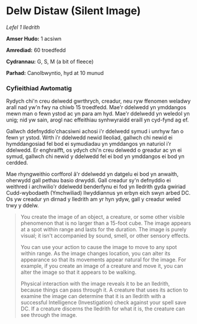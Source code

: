 # Delw Distaw (Silent Image)

*Lefel 1 lledrith*

**Amser Hudo:** 1 acsiwn

**Amrediad:** 60 troedfedd

**Cydrannau:** G, S, M (a bit of fleece)

**Parhad:** Canolbwyntio, hyd at 10  munud

### Cyfieithiad Awtomatig

Rydych chi'n creu delwedd gwrthrych, creadur, neu ryw ffenomen weladwy arall nad yw'n fwy na chiwb 15 troedfedd. Mae'r ddelwedd yn ymddangos mewn man o fewn ystod ac yn para am hyd. Mae'r ddelwedd yn weledol yn unig; nid yw sain, arogl nac effeithiau synhwyraidd eraill yn cyd-fynd ag ef.

Gallwch ddefnyddio'chacsiwni achosi i'r ddelwedd symud i unrhyw fan o fewn yr ystod. Wrth i'r ddelwedd newid lleoliad, gallwch chi newid ei hymddangosiad fel bod ei symudiadau yn ymddangos yn naturiol i'r ddelwedd. Er enghraifft, os ydych chi'n creu delwedd o greadur ac yn ei symud, gallwch chi newid y ddelwedd fel ei bod yn ymddangos ei bod yn cerdded.

Mae rhyngweithio corfforol â'r ddelwedd yn datgelu ei bod yn anwaith, oherwydd gall pethau basio drwyddi. Gall creadur sy'n defnyddio ei weithred i archwilio'r ddelwedd benderfynu ei fod yn lledrith gyda gwiriad Cudd-wybodaeth (Ymchwiliad) llwyddiannus yn erbyn eich swyn arbed DC. Os yw creadur yn dirnad y lledrith am yr hyn ydyw, gall y creadur weled trwy y ddelw.

>  You create the image of an object, a creature, or some other visible phenomenon that is no larger than a 15-foot cube. The image appears at a spot within range and lasts for the duration. The image is purely visual; it isn't accompanied by sound, smell, or other sensory effects.
>  
>  You can use your action to cause the image to move to any spot within range. As the image changes location, you can alter its appearance so that its movements appear natural for the image. For example, if you create an image of a creature and move it, you can alter the image so that it appears to be walking.
>  
>  Physical interaction with the image reveals it to be an lledrith, because things can pass through it. A creature that uses its action to examine the image can determine that it is an lledrith with a successful Intelligence (Investigation) check against your spell save DC. If a creature discerns the lledrith for what it is, the creature can see through the image.